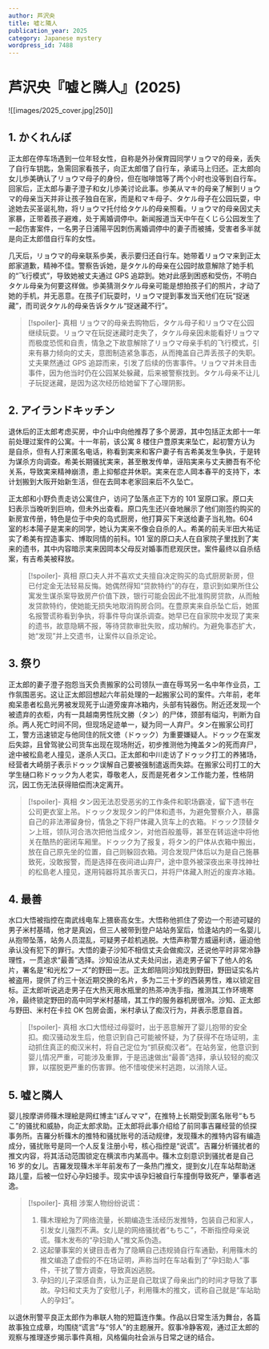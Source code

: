 ```yaml
---
author: 芦沢央
title: 嘘と隣人
publication_year: 2025
category: Japanese mystery
wordpress_id: 7488
---
```


# 芦沢央『嘘と隣人』(2025)

![[images/2025_cover.jpg|250]]

## 1. かくれんぼ

正太郎在停车场遇到一位年轻女性，自称是外孙保育园同学リョウマ的母亲，丢失了自行车钥匙，急需回家看孩子，向正太郎借了自行车，承诺马上归还。正太郎向女儿歩美确认了リョウマ母子的身份，但在咖啡馆等了两个小时也没等到自行车。回家后，正太郎与妻子澄子和女儿歩美讨论此事。歩美从マキ的母亲了解到リョウマ的母亲当天并非让孩子独自在家，而是和マキ母子、タケル母子在公园玩耍，中途她去买圣诞礼物，将リョウマ托付给タケル的母亲照看。リョウマ的母亲因丈夫家暴，正带着孩子避难，处于离婚调停中。新闻报道当天中午在くじら公园发生了一起伤害案件，一名男子日浦陽平因刺伤离婚调停中的妻子而被捕，受害者多半就是向正太郎借自行车的女性。

几天后，リョウマ的母亲联系歩美，表示要归还自行车。她带着リョウマ来到正太郎家道歉，精神不佳。警察告诉她，是タケル的母亲在公园时故意解除了她手机的“飞行模式”，导致她被丈夫通过 GPS 追踪到。她对此感到困惑和受伤，不明白タケル母亲为何要这样做。歩美猜测タケル母亲可能是想拍孩子们的照片，才动了她的手机，并无恶意。在孩子们玩耍时，リョウマ提到事发当天他们在玩“捉迷藏”，而司说タケル的母亲告诉タケル“捉迷藏不行”。

> [!spoiler]- 真相
> リョウマ的母亲去购物后，タケル母子和リョウマ在公园继续玩耍。リョウマ在玩捉迷藏时走失了，タケル母亲因未能看好リョウマ而极度恐慌和自责，情急之下故意解除了リョウマ母亲手机的飞行模式，引来有暴力倾向的丈夫，意图制造紧急事态，从而掩盖自己弄丢孩子的失职。丈夫果然通过 GPS 追踪而来，引发了后续的伤害事件。リョウマ并未目击事件，因为他当时仍在公园某处躲藏，后来被警察找到。タケル母亲不让儿子玩捉迷藏，是因为这次经历给她留下了心理阴影。

## 2. アイランドキッチン

退休后的正太郎考虑买房，中介山中向他推荐了多个房源，其中包括正太郎十一年前处理过案件的公寓。十一年前，该公寓 8 楼住户豊原実来坠亡，起初警方认为是自杀，但有人打来匿名电话，称看到実来和客户妻子有吉希美发生争执，于是转为谋杀方向调查。希美长期骚扰実来，甚至散发传单，诬陷実来与丈夫勝吾有不伦关系，导致実来精神崩溃，患上抑郁症并休职。実来在恋人岡本春平的支持下，本计划搬到大阪开始新生活，但在去岡本老家回来后不久坠亡。

正太郎和小野负责走访公寓住户，访问了坠落点正下方的 101 室原口家。原口夫妇表示当晚听到巨响，但未外出查看。原口先生还兴奋地展示了他们刚签约购买的新房宣传册，特色是位于中央的岛式厨房，他打算买下来送给妻子当礼物。604 室的杉本陽子是実来的同学，她认为実来不像会自杀的人。希美的前夫半田大祐证实了希美有捏造事实、博取同情的前科。101 室的原口夫人在自家院子里找到了実来的遗书，其中内容暗示実来因岡本父母反对婚事而悲观厌世。案件最终以自杀结案，有吉希美被释放。

> [!spoiler]- 真相
> 原口夫人并不喜欢丈夫擅自决定购买的岛式厨房新房，但已付定金无法轻易反悔。她偶然得知“贷款特约”的存在，意识到如果所住公寓发生谋杀案导致房产价值下跌，银行可能会因此不批准购房贷款，从而触发贷款特约，使她能无损失地取消购房合同。在豊原実来自杀坠亡后，她匿名报警谎称看到争执，将事件导向谋杀调查。她早已在自家院中发现了実来的遗书，故意隐瞒不报，等待贷款审批失败，成功解约。为避免事态扩大，她“发现”并上交遗书，让案件以自杀定论。

## 3. 祭り

正太郎的妻子澄子抱怨当天负责搬家的公司领队一直在辱骂另一名中年作业员，工作氛围恶劣。这让正太郎回想起六年前处理的一起搬家公司的案件。六年前，老年痴呆患者松島光男被发现死于山道旁废弃冰箱内，头部有钝器伤。附近还发现一个被遗弃的衣柜，内有一具越南男性阮文勝（タン）的尸体，颈部有缢沟，判断为自杀。两人死亡时间不同，但现场足迹单一，疑为同一人弃尸。タン在搬家公司打工，警方迅速锁定与他同住的阮文徳（ドゥック）为重要嫌疑人。ドゥック在案发后失踪，且曾驾驶公司货车出现在现场附近，初步推测他为掩盖タン的死而弃尸，途中被松島老人撞见，遂杀人灭口。正太郎和中川走访了ドゥック打工的养猪场，经营者大崎朋子表示ドゥック误解自己要被强制遣返而失踪。在搬家公司打工的大学生樋口称ドゥック为人老实，尊敬老人，反而是死者タン工作能力差，性格阴沉，因工伤无法获得赔偿而决定离开。

> [!spoiler]- 真相
> タン因无法忍受恶劣的工作条件和职场霸凌，留下遗书在公司更衣室上吊。ドゥック发现タン的尸体和遗书，为避免警察介入，暴露自己的非法滞留身份，情急之下将尸体藏入货车上的衣箱。ドゥック顶替タン上班，领队河合浩次把他当成タン，对他百般羞辱，甚至在转运途中将他关在酷热的密闭车厢里。ドゥック为了报复，将タン的尸体从衣箱中搬出，放在自己原先坐的位置，自己则躲回衣箱。河合发现尸体后以为是自己施暴致死，没敢报警，而是选择在夜间进山弃尸，途中意外被深夜出来寻找神社的松島老人撞见，遂用钝器将其杀害灭口，并将尸体藏入附近的废弃冰箱。

## 4. 最善

水口大悟被指控在南武线电车上猥亵高女生。大悟称他抓住了旁边一个形迹可疑的男子米村基晴，他才是真凶，但三人被带到登户站站务室后，恰逢站内的一名婴儿从抱带坠落，站务人员混乱，可疑男子趁机逃脱。大悟声称警方威逼利诱，逼迫他承认没有犯下的罪行。大悟的妻子沙知不相信丈夫会做痴汉，还说他平时非常冷静理性，一贯追求“最善”选择。沙知设法从丈夫处问出，逃走男子留下了他人的名片，署名是“和光松フーズ”的野田一志。正太郎陪同沙知找到野田，野田证实名片被盗用，提供了约三十张近期交换的名片，多为二三十岁的西装男性，难以锁定目标。正太郎听说逃走男子在大热天用水瓶里的热茶冲洗手指，推测其工作环境寒冷，最终锁定野田的高中同学米村基晴，其工作的服务器机房很冷。沙知、正太郎与野田、米村在卡拉 OK 包房会面，米村承认了痴汉行为，并表示愿意自首。

> [!spoiler]- 真相
> 水口大悟经过母婴时，出于恶意解开了婴儿抱带的安全扣。痴汉骚动发生后，他意识到自己可能被怀疑，为了获得不在场证明，主动抓住真正的痴汉米村，将自己定位为“抓获痴汉者”。在站务室，他意识到婴儿情况严重，可能涉及重罪，于是迅速做出“最善”选择，承认较轻的痴汉罪，以摆脱更严重的伤害罪。他不惜唆使米村逃跑，以消除人证。

## 5. 嘘と隣人

婴儿按摩讲师篠木理絵是网红博主“ぽんママ”，在推特上长期受到匿名账号“もちこ”的骚扰和威胁，向正太郎求助。正太郎将此事介绍给了前同事吉羅经营的侦探事务所。吉羅分析篠木的推特和骚扰账号的活动规律，发现篠木的推特内容有编造成分，骚扰账号是同一个人反复注册小号，核心指控是“说谎”。吉羅分析骚扰者的推文内容，将其活动范围锁定在横滨市内某高中。篠木立刻意识到骚扰者是自己 16 岁的女儿。吉羅发现篠木半年前发布了一条热门推文，提到女儿在车站帮助迷路儿童，后被一位好心孕妇接手。现实中该孕妇被自行车撞倒导致死产，肇事者逃逸。

> [!spoiler]- 真相
> 涉案人物纷纷说谎：
> 1. 篠木理絵为了网络流量，长期编造生活经历发推特，包装自己和家人，引发女儿强烈不满。女儿是的网络骚扰者“もちこ”，不断指控母亲说谎。篠木发布的“孕妇助人”推文系伪造。
> 2. 这起肇事案的关键目击者为了隐瞒自己违规骑自行车通勤，利用篠木的推文编造了虚假的不在场证明，声称当时在车站看到了“孕妇助人”事件，干扰了警方调查，导致真凶逃脱。
> 3. 孕妇的儿子深感自责，认为正是自己耽误了母亲出门的时间才导致了事故。孕妇和丈夫为了安慰儿子，利用篠木的推文，谎称自己就是“车站助人的孕妇”。
>   

以退休刑警平良正太郎作为串联人物的短篇连作集。作品以日常生活为舞台，各篇故事独立成章，均围绕“谎言”与“邻人”的主题展开。叙事冷静客观，通过正太郎的观察与推理逐步揭示事件真相，风格偏向社会派与日常之谜的结合。